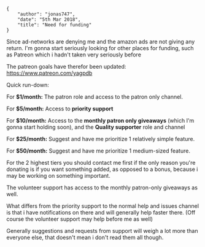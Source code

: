     {
        "author": "jonas747",
        "date": "5th Mar 2018",
        "title": "Need for funding"
    }

Since ad-networks are denying me and the amazon ads are not giving any return. I'm gonna start seriously looking for other places for funding, such as Patreon which i hadn't taken very seriously before

The patreon goals have therefor been updated: https://www.patreon.com/yagpdb

Quick run-down:

For **$1/month:** The patron role and access to the patron only channel.

For **$5/month:** Access to **priority support**

For **$10/month:** Access to the **monthly patron only giveaways** (which I'm gonna start holding soon), and the **Quality supporter** role and channel

For **$25/month:** Suggest and have me prioritize 1 relatively simple feature.

For **$50/month:** Suggest and have me prioritize 1 medium-sized feature.

For the 2 highest tiers you should contact me first if the only reason you're donating is if you want something added, as opposed to a bonus, because i may be working on something important.

The volunteer support has access to the monthly patron-only giveaways as well.

What differs from the priority support to the normal help and issues channel is that i have notifications on there and will generally help faster there. (Off course the volunteer support may help before me as well)

Generally suggestions and requests from support will weigh a lot more than everyone else, that doesn't mean i don't read them all though.
